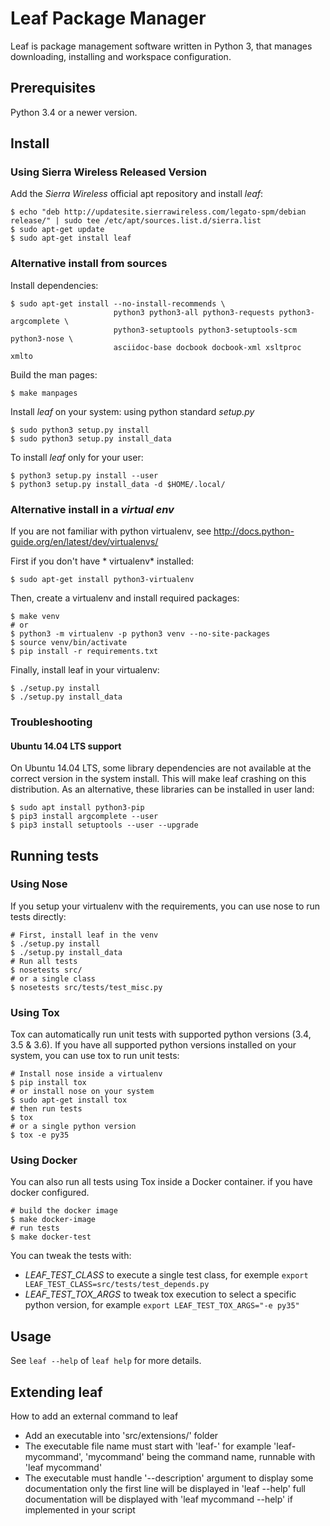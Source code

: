 # Leaf Package Manager

Leaf is package management software written in Python 3, that manages downloading, installing and workspace configuration.


## Prerequisites

Python 3.4 or a newer version.

## Install

### Using Sierra Wireless Released Version

Add the *Sierra Wireless* official apt repository and install *leaf*:

```shell
$ echo "deb http://updatesite.sierrawireless.com/legato-spm/debian release/" | sudo tee /etc/apt/sources.list.d/sierra.list
$ sudo apt-get update
$ sudo apt-get install leaf
```

### Alternative install from sources

Install dependencies:

```shell
$ sudo apt-get install --no-install-recommends \
                       python3 python3-all python3-requests python3-argcomplete \
                       python3-setuptools python3-setuptools-scm python3-nose \
                       asciidoc-base docbook docbook-xml xsltproc xmlto
```

Build the man pages:

```shell
$ make manpages
```

Install *leaf* on your system: using python standard *setup.py*

```shell
$ sudo python3 setup.py install
$ sudo python3 setup.py install_data
```

To install *leaf* only for your user:

```shell
$ python3 setup.py install --user
$ python3 setup.py install_data -d $HOME/.local/
```

### Alternative install in a *virtual env*

If you are not familiar with python virtualenv, see http://docs.python-guide.org/en/latest/dev/virtualenvs/

First if you don't have * virtualenv* installed:

```shell
$ sudo apt-get install python3-virtualenv
```

Then, create a virtualenv and install required packages:

```shell
$ make venv
# or
$ python3 -m virtualenv -p python3 venv --no-site-packages
$ source venv/bin/activate
$ pip install -r requirements.txt
```

Finally, install leaf in your virtualenv:

```shell
$ ./setup.py install
$ ./setup.py install_data
```


### Troubleshooting

#### Ubuntu 14.04 LTS support

On Ubuntu 14.04 LTS, some library dependencies are not available at the correct version in the system
install. This will make leaf crashing on this distribution.
As an alternative, these libraries can be installed in user land:
```shell
$ sudo apt install python3-pip
$ pip3 install argcomplete --user
$ pip3 install setuptools --user --upgrade
```

## Running tests

### Using Nose

If you setup your virtualenv with the requirements, you can use nose to run tests directly:

```shell
# First, install leaf in the venv
$ ./setup.py install
$ ./setup.py install_data
# Run all tests
$ nosetests src/
# or a single class
$ nosetests src/tests/test_misc.py
```

### Using Tox

Tox can automatically run unit tests with supported python versions (3.4, 3.5 & 3.6).
If you have all supported python versions installed on your system, you can use tox to run unit tests:

```shell
# Install nose inside a virtualenv
$ pip install tox
# or install nose on your system
$ sudo apt-get install tox
# then run tests
$ tox
# or a single python version
$ tox -e py35
```

### Using Docker

You can also run all tests using Tox inside a Docker container. if you have docker configured.

```shell
# build the docker image
$ make docker-image
# run tests
$ make docker-test
```

You can tweak the tests with:
 - *LEAF_TEST_CLASS* to execute a single test class, for exemple `export LEAF_TEST_CLASS=src/tests/test_depends.py`
 - *LEAF_TEST_TOX_ARGS* to tweak tox execution to select a specific python version, for example `export LEAF_TEST_TOX_ARGS="-e py35"`


## Usage

See `leaf --help` of `leaf help` for more details.


## Extending leaf

How to add an external command to leaf
- Add an executable into 'src/extensions/' folder
- The executable file name must start with 'leaf-'
  for example 'leaf-mycommand', 'mycommand' being the command name, runnable with 'leaf mycommand'
- The executable must handle '--description' argument to display some documentation
  only the first line will be displayed in 'leaf --help'
  full documentation will be displayed with 'leaf mycommand --help' if implemented in your script
